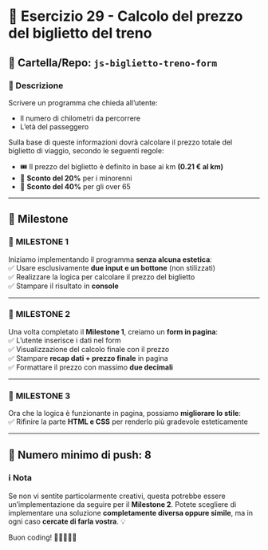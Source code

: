 # 🚄 Esercizio 29 - Calcolo del prezzo del biglietto del treno  

## 📂 Cartella/Repo: `js-biglietto-treno-form`  

### 📜 Descrizione  
Scrivere un programma che chieda all’utente:  
- Il numero di chilometri da percorrere  
- L’età del passeggero  

Sulla base di queste informazioni dovrà calcolare il prezzo totale del biglietto di viaggio, secondo le seguenti regole:  
- 🎟️ Il prezzo del biglietto è definito in base ai km **(0.21 € al km)**  
- 🧒 **Sconto del 20%** per i minorenni  
- 👴 **Sconto del 40%** per gli over 65  

---

## 🚀 Milestone  

### 🎯 **MILESTONE 1**  
Iniziamo implementando il programma **senza alcuna estetica**:  
✅ Usare esclusivamente **due input e un bottone** (non stilizzati)  
✅ Realizzare la logica per calcolare il prezzo del biglietto  
✅ Stampare il risultato in **console**  

---

### 🎯 **MILESTONE 2**  
Una volta completato il **Milestone 1**, creiamo un **form in pagina**:  
✅ L’utente inserisce i dati nel form  
✅ Visualizzazione del calcolo finale con il prezzo  
✅ Stampare **recap dati + prezzo finale** in pagina  
✅ Formattare il prezzo con massimo **due decimali**  

---

### 🎯 **MILESTONE 3**  
Ora che la logica è funzionante in pagina, possiamo **migliorare lo stile**:  
✅ Rifinire la parte **HTML e CSS** per renderlo più gradevole esteticamente  

---

## 🔄 Numero minimo di push: **8**  

### ℹ️ **Nota**  
Se non vi sentite particolarmente creativi, questa potrebbe essere un’implementazione da seguire per il **Milestone 2**. Potete scegliere di implementare una soluzione **completamente diversa oppure simile**, ma in ogni caso **cercate di farla vostra**. 💡  

Buon coding! 🚀👨‍💻👩‍💻  
